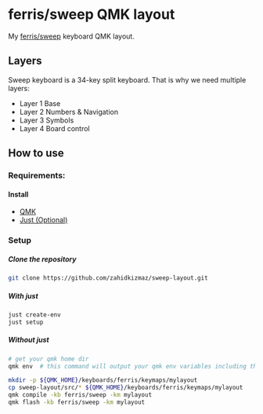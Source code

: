 # ferris/sweep QMK layout

My [ferris/sweep](https://github.com/davidphilipbarr/sweep) keyboard QMK layout.

## Layers

Sweep keyboard is a 34-key split keyboard. That is why we need multiple layers:

- Layer 1 Base
- Layer 2 Numbers & Navigation
- Layer 3 Symbols
- Layer 4 Board control

## How to use

### Requirements:

#### Install

- [QMK](https://docs.qmk.fm/#/newbs_getting_started)
- [Just (Optional)](https://github.com/casey/just)

### Setup

##### Clone the repository

```sh
git clone https://github.com/zahidkizmaz/sweep-layout.git
```

##### With just

```sh
just create-env
just setup
```

##### Without just

```sh
# get your qmk home dir
qmk env  # this command will output your qmk env variables including the QMK_HOME

mkdir -p ${QMK_HOME}/keyboards/ferris/keymaps/mylayout
cp sweep-layout/src/* ${QMK_HOME}/keyboards/ferris/keymaps/mylayout
qmk compile -kb ferris/sweep -km mylayout
qmk flash -kb ferris/sweep -km mylayout
```
